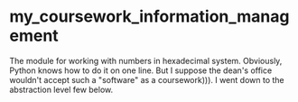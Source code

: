 # my_coursework_information_management
The module for working with numbers in hexadecimal system. 
Obviously, Python knows how to do it on one line. 
But I suppose the dean's office wouldn't accept such a "software" as a coursework))). 
I went down to the abstraction level few below.
